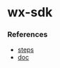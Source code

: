 # wx-sdk

### References
- [steps](https://github.com/Wechat-Group/WxJava/wiki/0_%E5%B0%8F%E7%A8%8B%E5%BA%8F%E5%BC%80%E5%8F%91%E6%96%87%E6%A1%A3)
- [doc](https://javadoc.io/doc/com.github.binarywang/weixin-java-miniapp/4.6.0/cn/binarywang/wx/miniapp/api/WxMaSubscribeService.html)
